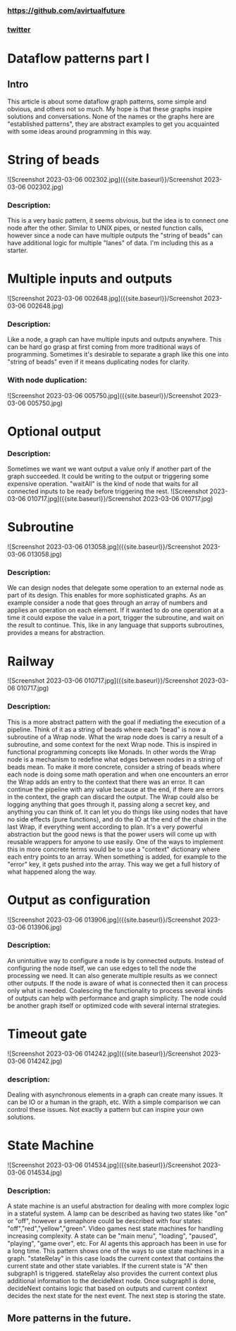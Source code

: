 ### https://github.com/avirtualfuture
### [twitter](https://twitter.com/avirtualfuture)
# Dataflow patterns part I
## Intro
This article is about some dataflow graph patterns, some simple and obvious, and others not so much. My hope is that these graphs inspire solutions and conversations. None of the names or the graphs here are "established patterns", they are abstract examples to get you acquainted with some ideas around programming in this way.

# String of beads
![Screenshot 2023-03-06 002302.jpg]({{site.baseurl}}/Screenshot 2023-03-06 002302.jpg)
### Description:
This is a very basic pattern, it seems obvious, but the idea is to connect one node after the other. Similar to UNIX pipes, or nested function calls, however since a node can have multiple outputs the "string of beads" can have additional logic for multiple "lanes" of data.
I'm including this as a starter.


# Multiple inputs and outputs
![Screenshot 2023-03-06 002648.jpg]({{site.baseurl}}/Screenshot 2023-03-06 002648.jpg)
### Description:
Like a node, a graph can have multiple inputs and outputs anywhere. This can be hard go grasp at first coming from more traditional ways of programming. Sometimes it's desirable to separate a graph like this one into "string of beads" even if it means duplicating nodes for clarity.

### With node duplication:
![Screenshot 2023-03-06 005750.jpg]({{site.baseurl}}/Screenshot 2023-03-06 005750.jpg)

# Optional output
### Description:
Sometimes we want we want output a value only if another part of the graph succeeded. It could be writing to the output or triggering some expensive operation. "waitAll" is the kind of node that waits for all connected inputs to be ready before triggering the rest.
![Screenshot 2023-03-06 010717.jpg]({{site.baseurl}}/Screenshot 2023-03-06 010717.jpg)

# Subroutine
![Screenshot 2023-03-06 013058.jpg]({{site.baseurl}}/Screenshot 2023-03-06 013058.jpg)
### Description:
We can design nodes that delegate some operation to an external node as part of its design. This enables for more sophisticated graphs.
As an example consider a node that goes through an array of numbers and applies an operation on each element. If it wanted to do one operation at a time it could expose the value in a port, trigger the subroutine, and wait on the result to continue. This, like in any language that supports subroutines, provides a means for abstraction.

# Railway
![Screenshot 2023-03-06 010717.jpg]({{site.baseurl}}/Screenshot 2023-03-06 010717.jpg)
### Description:
This is a more abstract pattern with the goal if mediating the execution of a pipeline. Think of it as a string of beads where each "bead" is now a subroutine of a Wrap node. What the wrap node does is carry a result of a subroutine, and some context for the next Wrap node. This is inspired in functional programming concepts like Monads. In other words the Wrap node is a mechanism to redefine what edges between nodes in a string of beads mean. To make it more concrete, consider a string of beads where each node is doing some math operation and when one encounters an error the Wrap adds an entry to the context that there was an error. It can continue the pipeline with any value because at the end, if there are errors in the context, the graph can discard the output. The Wrap could also be logging anything that goes through it, passing along a secret key, and anything you can think of. It can let you do things like using nodes that have no side effects (pure functions), and do the IO at the end of the chain in the last Wrap, if everything went according to plan. It's a very powerful abstraction but the good news is that the power users will come up with reusable wrappers for anyone to use easily.
One of the ways to implement this in more concrete terms would be to use a "context" dictionary where each entry points to an array. When something is added, for example to the "error" key, it gets pushed into the array. This way we get a full history of what happened along the way.

# Output as configuration
![Screenshot 2023-03-06 013906.jpg]({{site.baseurl}}/Screenshot 2023-03-06 013906.jpg)
### Description:
An unintuitive way to configure a node is by connected outputs. Instead of configuring the node itself, we can use edges to tell the node the processing we need. It can also generate multiple results as we connect other outputs. If the node is aware of what is connected then it can process only what is needed. Coalescing the functionality to process several kinds of outputs can help with performance and graph simplicity. The node could be another graph itself or optimized code with several internal strategies.

# Timeout gate
![Screenshot 2023-03-06 014242.jpg]({{site.baseurl}}/Screenshot 2023-03-06 014242.jpg)
### description:
Dealing with asynchronous elements in a graph can create many issues. It can be IO or a human in the graph, etc. With a simple comparison we can control these issues. Not exactly a pattern but can inspire your own solutions.

# State Machine
![Screenshot 2023-03-06 014534.jpg]({{site.baseurl}}/Screenshot 2023-03-06 014534.jpg)
### Description:
A state machine is an useful abstraction for dealing with more complex logic in a stateful system. A lamp can be described as having two states like "on" or "off", however a semaphore could be described with four states: "off","red","yellow","green". Video games nest state machines for handling increasing complexity. A state can be "main menu", "loading", "paused", "playing", "game over", etc. For AI agents this approach has been in use for a long time. This pattern shows one of the ways to use state machines in a graph.
"stateRelay" in this case loads the current context that contains the current state and other state variables. If the current state is "A" then subgraph1 is triggered. stateRelay also provides the current context plus additional information to the decideNext node. Once subgraph1 is done, decideNext contains logic that based on outputs and current context decides the next state for the next event. The next step is storing the state.

## More patterns in the future.